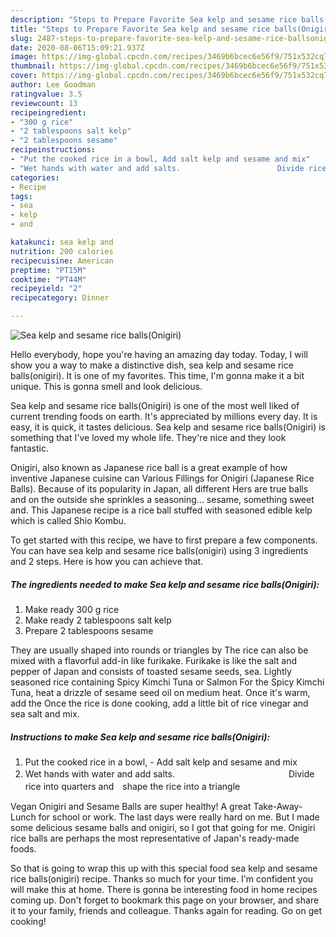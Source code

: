 ```yaml
---
description: "Steps to Prepare Favorite Sea kelp and sesame rice balls(Onigiri)"
title: "Steps to Prepare Favorite Sea kelp and sesame rice balls(Onigiri)"
slug: 2487-steps-to-prepare-favorite-sea-kelp-and-sesame-rice-ballsonigiri
date: 2020-08-06T15:09:21.937Z
image: https://img-global.cpcdn.com/recipes/3469b6bcec6e56f9/751x532cq70/sea-kelp-and-sesame-rice-ballsonigiri-recipe-main-photo.jpg
thumbnail: https://img-global.cpcdn.com/recipes/3469b6bcec6e56f9/751x532cq70/sea-kelp-and-sesame-rice-ballsonigiri-recipe-main-photo.jpg
cover: https://img-global.cpcdn.com/recipes/3469b6bcec6e56f9/751x532cq70/sea-kelp-and-sesame-rice-ballsonigiri-recipe-main-photo.jpg
author: Lee Goodman
ratingvalue: 3.5
reviewcount: 13
recipeingredient:
- "300 g rice"
- "2 tablespoons salt kelp"
- "2 tablespoons sesame"
recipeinstructions:
- "Put the cooked rice in a bowl, Add salt kelp and sesame and mix"
- "Wet hands with water and add salts.　　　　　　　　　　　　　Divide rice into quarters and　shape the rice into a triangle"
categories:
- Recipe
tags:
- sea
- kelp
- and

katakunci: sea kelp and 
nutrition: 200 calories
recipecuisine: American
preptime: "PT15M"
cooktime: "PT44M"
recipeyield: "2"
recipecategory: Dinner

---
```



![Sea kelp and sesame rice balls(Onigiri)](https://img-global.cpcdn.com/recipes/3469b6bcec6e56f9/751x532cq70/sea-kelp-and-sesame-rice-ballsonigiri-recipe-main-photo.jpg)

Hello everybody, hope you're having an amazing day today. Today, I will show you a way to make a distinctive dish, sea kelp and sesame rice balls(onigiri). It is one of my favorites. This time, I'm gonna make it a bit unique. This is gonna smell and look delicious.

Sea kelp and sesame rice balls(Onigiri) is one of the most well liked of current trending foods on earth. It's appreciated by millions every day. It is easy, it is quick, it tastes delicious. Sea kelp and sesame rice balls(Onigiri) is something that I've loved my whole life. They're nice and they look fantastic.

Onigiri, also known as Japanese rice ball is a great example of how inventive Japanese cuisine can Various Fillings for Onigiri (Japanese Rice Balls). Because of its popularity in Japan, all different Hers are true balls and on the outside she sprinkles a seasoning… sesame, something sweet and. This Japanese recipe is a rice ball stuffed with seasoned edible kelp which is called Shio Kombu.


To get started with this recipe, we have to first prepare a few components. You can have sea kelp and sesame rice balls(onigiri) using 3 ingredients and 2 steps. Here is how you can achieve that.

<!--inarticleads1-->

##### The ingredients needed to make Sea kelp and sesame rice balls(Onigiri):

1. Make ready 300 g rice
1. Make ready 2 tablespoons salt kelp
1. Prepare 2 tablespoons sesame


They are usually shaped into rounds or triangles by The rice can also be mixed with a flavorful add-in like furikake. Furikake is like the salt and pepper of Japan and consists of toasted sesame seeds, sea. Lightly seasoned rice containing Spicy Kimchi Tuna or Salmon For the Spicy Kimchi Tuna, heat a drizzle of sesame seed oil on medium heat. Once it&#39;s warm, add the Once the rice is done cooking, add a little bit of rice vinegar and sea salt and mix. 

<!--inarticleads2-->

##### Instructions to make Sea kelp and sesame rice balls(Onigiri):

1. Put the cooked rice in a bowl, - Add salt kelp and sesame and mix
1. Wet hands with water and add salts.　　　　　　　　　　　　　Divide rice into quarters and　shape the rice into a triangle


Vegan Onigiri and Sesame Balls are super healthy! A great Take-Away-Lunch for school or work. The last days were really hard on me. But I made some delicious sesame balls and onigiri, so I got that going for me. Onigiri rice balls are perhaps the most representative of Japan&#39;s ready-made foods. 

So that is going to wrap this up with this special food sea kelp and sesame rice balls(onigiri) recipe. Thanks so much for your time. I'm confident you will make this at home. There is gonna be interesting food in home recipes coming up. Don't forget to bookmark this page on your browser, and share it to your family, friends and colleague. Thanks again for reading. Go on get cooking!
